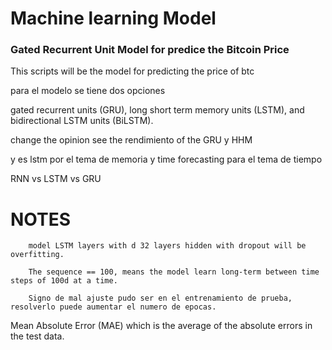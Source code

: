 # Machine learning Model

### Gated Recurrent Unit Model for predice the Bitcoin Price

This scripts will be the model for predicting the price of btc

para el modelo se tiene dos opciones

gated recurrent units (GRU), long short term memory units (LSTM), and bidirectional LSTM units (BiLSTM). <!--  -->

change the opinion see the rendimiento of the GRU y HHM

y es lstm por el tema de memoria
y time forecasting para el tema de tiempo

RNN vs LSTM vs GRU

# NOTES

```
    model LSTM layers with d 32 layers hidden with dropout will be overfitting.
```

```
    The sequence == 100, means the model learn long-term between time steps of 100d at a time.
```

```
    Signo de mal ajuste pudo ser en el entrenamiento de prueba, resolverlo puede aumentar el numero de epocas.
```

Mean Absolute Error (MAE) which is the average of the absolute errors in the test data.